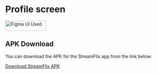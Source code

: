 # Profile screen

[<img src="https://upload.wikimedia.org/wikipedia/commons/3/33/Figma-logo.svg" alt="Figma UI Used" style="width: 128px; height: 32px;">](https://www.figma.com/design/LfQ5x9uzkuulyu9YjDEURy/StreamFlix---Android-Movie-App--Community-?node-id=0-1&p=f&t=ugI5EYDNK44zZjzU-0)



## APK Download

You can download the APK for the StreamFlix app from the link below:

[Download StreamFlix APK](./apk_file/app-release.apk)
